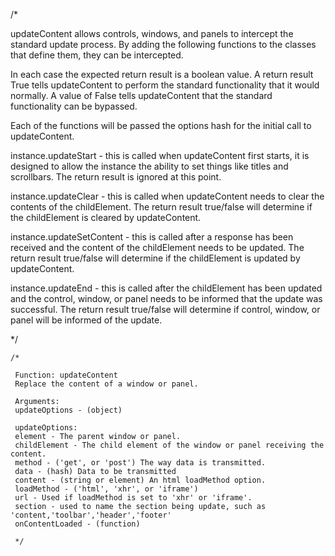/*

updateContent allows controls, windows, and panels to intercept the standard update process.
By adding the following functions to the classes that define them, they can be intercepted.

In each case the expected return result is a boolean value.  A return result True tells
updateContent to perform the standard functionality that it would normally.  A value of
False tells updateContent that the standard functionality can be bypassed.

Each of the functions will be passed the options hash for the initial call to updateContent.

instance.updateStart - this is called when updateContent first starts, it is designed to allow the
	instance the ability to set things like titles and scrollbars.  The return result is ignored
	at this point.

instance.updateClear - this is called when updateContent needs to clear the contents of
	the childElement.  The return result true/false will determine if the childElement is
	cleared by updateContent.

instance.updateSetContent - this is called after a response has been received and the content of the
	childElement needs to be updated.  The return result true/false will determine if the
	childElement is updated by updateContent.

instance.updateEnd - this is called after the childElement has been updated and the control,
	window, or panel needs to be informed that the update was successful.  The return result
	true/false will determine if control, window, or panel will be informed of the update.

*/

	/*

	 Function: updateContent
	 Replace the content of a window or panel.

	 Arguments:
	 updateOptions - (object)

	 updateOptions:
	 element - The parent window or panel.
	 childElement - The child element of the window or panel receiving the content.
	 method - ('get', or 'post') The way data is transmitted.
	 data - (hash) Data to be transmitted
	 content - (string or element) An html loadMethod option.
	 loadMethod - ('html', 'xhr', or 'iframe')
	 url - Used if loadMethod is set to 'xhr' or 'iframe'.
     section - used to name the section being update, such as 'content,'toolbar','header','footer'
	 onContentLoaded - (function)

	 */